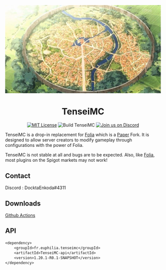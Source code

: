<div align="center">

<img src="./others/D8_ZtPAVUAAirq8.jpg" alt="TenseiMC">

# TenseiMC
[![MIT License](https://img.shields.io/github/license/DoctaEnkoda/TenseiMC?&logo=github)](LICENSE)
![Build TenseiMC](https://github.com/DoctaEnkoda/TenseiMC/actions/workflows/build.yml/badge.svg)
[![Join us on Discord](https://discord.com/api/guilds/1114496106651471894/widget.png?style=shield)](https://discord.gg/Zq9GF7qmDW)
</div>


TenseiMC is a drop-in replacement for [Folia](https://github.com/PaperMC/Folia) which is a [Paper](https://github.com/PaperMC/Paper) Fork. It is designed to allow server creators to modify gameplay through configurations with the power of Folia.

TenseiMC is not stable at all and bugs are to be expected. Also, like [Folia](https://github.com/PaperMC/Folia), most plugins on the Spigot markets may not work!

## Contact

Discord : DocktaEnkoda#4311

## Downloads

[Github Actions](https://github.com/DoctaEnkoda/TenseiMC/actions)

## API

```maven
<dependency>
    <groupId>fr.euphilia.tenseimc</groupId>
    <artifactId>TenseiMC-api</artifactId>
    <version>1.20.1-R0.1-SNAPSHOT</version>
</dependency>
```